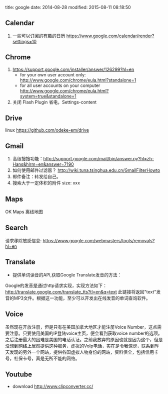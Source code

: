 title: google
date: 2014-08-28
modified: 2015-08-11 08:18:50

## Calendar
1. 一些可以订阅的有趣的日历
   https://www.google.com/calendar/render?settings=10

## Chrome
1. https://support.google.com/installer/answer/126299?hl=en
    -  for your own user account only: <http://www.google.com/chrome/eula.html?standalone=1>
    -  for all user accounts on your computer <http://www.google.com/chrome/eula.html?system=true&standalone=1>
2. 关闭 Flash Plugin 省电，Settings-content

## Drive
linux <https://github.com/odeke-em/drive>


## Gmail
1. 高级搜搜功能：http://support.google.com/mail/bin/answer.py?hl=zh-Hans&hlrm=en&answer=7190
2. 如何使用邮件过滤器？ http://wiki.tuna.tsinghua.edu.cn/GmailFilterHowto
3. 邮件备注：转发给自己。
4. 搜索大于一定体积的附件 size: xxx

## Maps
OK Maps 离线地图

## Search
请求移除敏感信息: https://www.google.com/webmasters/tools/removals?hl=en

## Translate
- 提供单词读音的API,获取Google Translate发音的方法：

Google的发音是通过http请求实现，实现方法如下：
    http://translate.google.com/translate_tts?tl=en&q=text
此链接将返回"text"发音的MP3文件。根据这一功能，至少可以开发出在线发音的单词查询软件。

## Voice
虽然现在开放注册，但是只有在美国加拿大地区才能注册Voice Number，这点需要注意。只要使用美国的IP登陆voice主页，便会看到获取voice number的选项。之后注册最大的困难是美国的电话认证。之前我放弃的原因也就是因为这个，但是没想到网络上居然提供这种服务，虚拟的VoIp电话，实在是令我惊讶，联系到昨天发现的另外一个网站，提供各国虚拟人物身份的网站，资料俱全，包括信用卡号，社保卡号，真是无所不能的网络。


## Youtube
* download <http://www.clipconverter.cc/>




